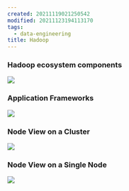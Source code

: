 ```yaml
---
created: 20211119021250542
modified: 20211123194113170
tags:
  - data-engineering
title: Hadoop
---
```


### Hadoop ecosystem components

![](https://raw.githubusercontent.com/zubayrrr/twiki/main/bin/image.8ve72g5tu2r.png)

### Application Frameworks

![](https://raw.githubusercontent.com/zubayrrr/twiki/main/bin/image.hq3yf0aqcjg.png)

### Node View on a Cluster

![](https://raw.githubusercontent.com/zubayrrr/twiki/main/bin/image.ddd1mp9cw5f.png)

### Node View on a Single Node

![](https://raw.githubusercontent.com/zubayrrr/twiki/main/bin/image.1qlduf2ju5v.png)
